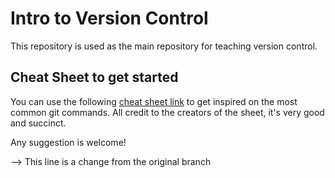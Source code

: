 # Intro to Version Control

This repository is used as the main repository for teaching version control.

## Cheat Sheet to get started

You can use the following [cheat sheet link](https://education.github.com/git-cheat-sheet-education.pdf) to get inspired on the most common git commands. All credit to the creators of the sheet, it's very good and succinct.

Any suggestion is welcome!

--> This line is a change from the original branch
